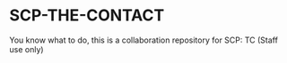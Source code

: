 # SCP-THE-CONTACT
You know what to do, this is a collaboration repository for SCP: TC (Staff use only)
